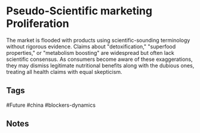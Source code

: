 # Pseudo-Scientific marketing Proliferation

The market is flooded with products using scientific-sounding terminology without rigorous evidence. Claims about "detoxification," "superfood properties," or "metabolism boosting" are widespread but often lack scientific consensus.    As consumers become aware of these exaggerations, they may dismiss legitimate nutritional benefits along with the dubious ones, treating all health claims with equal skepticism.

## Tags
#Future #china #blockers-dynamics

## Notes
<!-- Add your notes here -->
